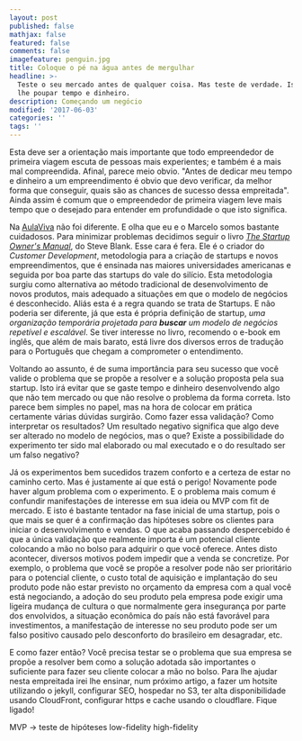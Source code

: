 ```yaml
---
layout: post
published: false
mathjax: false
featured: false
comments: false
imagefeature: penguin.jpg
title: Coloque o pé na água antes de mergulhar
headline: >-
  Teste o seu mercado antes de qualquer coisa. Mas teste de verdade. Isto irá
  lhe poupar tempo e dinheiro. 
description: Começando um negócio
modified: '2017-06-03'
categories: ''
tags: ''
---
```

Esta deve ser a orientação mais importante que todo empreendedor de primeira viagem escuta de pessoas mais experientes; e também é a mais mal compreendida. Afinal, parece meio obvio. "Antes de dedicar meu tempo e dinheiro a um empreendimento é obvio que devo verificar, da melhor forma que conseguir, quais são as chances de sucesso dessa empreitada". Ainda assim é comum que o empreendedor de primeira viagem leve mais tempo que o desejado para entender em profundidade o que isto significa.

Na [AulaViva](https://aulvaviva.com.br) não foi diferente. E olha que eu e o Marcelo somos bastante cuidadosos. Para minimizar problemas decidimos seguir o livro [*The Startup Owner's Manual*](https://www.amazon.com/Startup-Owners-Manual-Step-Step-ebook/dp/B009UMTMKS/ref=tmm_kin_swatch_0?_encoding=UTF8&qid=1496616813&sr=8-1), do Steve Blank. Esse cara é fera. Ele é o criador do *Customer Development*, metodologia para a criação de startups e novos empreendimentos, que é ensinada nas maiores universidades americanas e seguida por boa parte das startups do vale do silício. Esta metodologia surgiu como alternativa ao método tradicional de desenvolvimento de novos produtos, mais adequado a situações em que o modelo de negócios é desconhecido. Aliás esta é a regra quando se trata de Startups. E não poderia ser diferente, já que esta é própria definição de startup, *uma organização temporária projetada para **buscar** um modelo de negócios repetível e escalável*. Se tiver interesse no livro, recomendo o e-book em inglês, que além de mais barato, está livre dos diversos erros de tradução para o Português que chegam a comprometer o entendimento.

Voltando ao assunto, é de suma importância para seu sucesso que você valide o problema que se propõe a resolver e a solução proposta pela sua startup. Isto irá evitar que se gaste tempo e dinheiro desenvolvendo algo que não tem mercado ou que não resolve o problema da forma correta. Isto parece bem simples no papel, mas na hora de colocar em prática certamente várias dúvidas surgirão. Como fazer essa validação? Como interpretar os resultados? Um resultado negativo significa que algo deve ser alterado no modelo de negócios, mas o que? Existe a possibilidade do experimento ter sido mal elaborado ou mal executado e o do resultado ser um falso negativo?

Já os experimentos bem sucedidos trazem conforto e a certeza de estar no caminho certo. Mas é justamente aí que está o perigo! Novamente pode haver algum problema com o experimento. E o problema mais comum é confundir manifestações de interesse em sua ideia ou MVP com fit de mercado. E isto é bastante tentador na fase inicial de uma startup, pois o que mais se quer é a confirmação das hipóteses sobre os clientes para iniciar o desenvolvimento e vendas. O que acaba passando despercebido é que a única validação que realmente importa é um potencial cliente colocando a mão no bolso para adquirir o que você oferece. Antes disto acontecer, diversos motivos podem impedir que a venda se concretize. Por exemplo, o problema que você se propõe a resolver pode não ser prioritário para o potencial cliente, o custo total de aquisição e implantação do seu produto pode não estar previsto no orçamento da empresa com a qual você está negociando, a adoção do seu produto pela empresa pode exigir uma ligeira mudança de cultura o que normalmente gera insegurança por parte dos envolvidos, a situação econômica do país não está favorável para investimentos, a manifestação de interesse no seu produto pode ser um falso positivo causado pelo desconforto do brasileiro em desagradar, etc.

E como fazer então? Você precisa testar se o problema que sua empresa se propõe a resolver bem como a solução adotada são importantes o suficiente para fazer seu cliente colocar a mão no bolso. Para lhe ajudar nesta empreitada irei lhe ensinar, num próximo artigo, a fazer um hotsite utilizando o jekyll, configurar SEO, hospedar no S3, ter alta disponibilidade usando CloudFront, configurar https e cache usando o cloudflare. Fique ligado!

MVP -> teste de hipóteses
low-fidelity
high-fidelity
